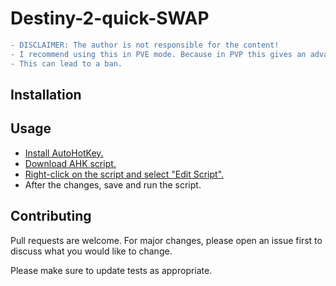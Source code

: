 # Destiny-2-quick-SWAP
```diff
- DISCLAIMER: The author is not responsible for the content!
- I recommend using this in PVE mode. Because in PVP this gives an advantage over other players.
- This can lead to a ban.
```
## Installation


## Usage
* [Install AutoHotKey.](https://www.autohotkey.com/)
* [Download AHK script.](https://github.com/John15Williams/Destiny-2-quick-SWAP/blob/master/Quick%20SWAP%20weapon.ahk)
* [Right-click on the script and select "Edit Script".](https://imgur.com/a/Ivw7cUc)
* After the changes, save and run the script.

## Contributing
Pull requests are welcome. For major changes, please open an issue first to discuss what you would like to change.

Please make sure to update tests as appropriate.
